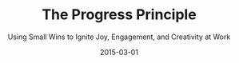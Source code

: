 ---
date: 2015-03-01
dateYear: 2015
isbn: 9781422142738
title: The Progress Principle
subtitle: Using Small Wins to Ignite Joy, Engagement, and Creativity at Work
description: "What really sets the best managers above the rest? It’s their power to build a cadre of employees who have great inner work lives—consistently positive emotions; strong motivation; and favorable perceptions of the organization, their work, and their colleagues. The worst managers undermine inner work life, often unwittingly. As Teresa Amabile and Steven Kramer explain in The Progress Principle, seemingly mundane workday events can make or break employees’ inner work lives. But it’s forward momentum in meaningful work—progress—that creates the best inner work lives. Through rigorous analysis of nearly 12,000 diary entries provided by 238 employees in 7 companies, the authors explain how managers can foster progress and enhance inner work life every day. The book shows how to remove obstacles to progress, including meaningless tasks and toxic relationships. It also explains how to activate two forces that enable progress: (1) catalysts—events that directly facilitate project work, such as clear goals and autonomy—and (2) nourishers—interpersonal events that uplift workers, including encouragement and demonstrations of respect and collegiality. Brimming with honest examples from the companies studied, The Progress Principle equips aspiring and seasoned leaders alike with the insights they need to maximize their people’s performance."
cover: cover-the-progress-principle.jpeg
coverGoogle: https://books.google.com/books/content?id=1j-y_Lv_1MAC&printsec=frontcover&img=1&zoom=1&edge=curl&source=gbs_api
pageCount: 256
authors:
- Teresa Amabile
- Steven Kramer
publishers: Harvard Business Press
published: 2011-07-19
publishedYear: 2011
shelves:
- non-fiction
portfolioFeature: true
---